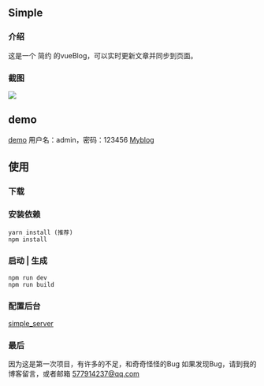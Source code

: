 ## Simple
### 介绍
这是一个 简约 的vueBlog，可以实时更新文章并同步到页面。

### 截图
![](https://pan.axian.fun/view.php/61c1dd2e2e2856a9f5634091be9fe4bf.png)

## demo
[demo](https://demo.axian.fun) 用户名：admin，密码：123456
[Myblog](https://axian.fun)

## 使用
### 下载
### 安装依赖
```
yarn install (推荐)
npm install
```

### 启动 | 生成
```
npm run dev
npm run build
```

### 配置后台

[simple_server](https://github.com/Axiano/Simple_server)

### 最后
因为这是第一次项目，有许多的不足，和奇奇怪怪的Bug
如果发现Bug，请到我的博客留言，或者邮箱 577914237@qq.com

